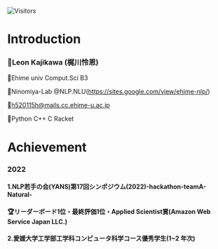 ![Visitors](https://visitor-badge.glitch.me/badge?page_id=Lemond-sp&left_color=gray&right_color=blue)

# Introduction
### :turtle:Leon Kajikawa (梶川怜恩)

:apple:Ehime univ Comput.Sci B3

:microscope:Ninomiya-Lab @NLP.NLU(https://sites.google.com/view/ehime-nlp/)

:ocean:h520115h@mails.cc.ehime-u.ac.jp

:octopus:Python C++ C Racket
# Achievement

### 2022
#### 1.NLP若手の会(YANS)第17回シンポジウム(2022)-hackathon-teamA-Natural-

#### :trophy:リーダーボード1位・最終評価1位・Applied Scientist賞(Amazon Web Service Japan LLC.)

#### 2.愛媛大学工学部工学科コンピュータ科学コース優秀学生(1~2 年次)


<!--
**Lemond-sp/Lemond-sp** is a ✨ _special_ ✨ repository because its `README.md` (this file) appears on your GitHub profile.

Here are some ideas to get you started:
[![LEON's GitHub stats](https://github-readme-stats.vercel.app/api?username=Lemond-sp&theme=vue-dark&show_icons=true)](https://github.com/Lemond-sp/)

[![Top Langs](https://github-readme-stats.vercel.app/api/top-langs/?username=Lemond-sp&theme=vue-dark&show_icons=true&layout=compact)](https://github.com/Lemond-sp/)
[![Twitter: kLeon496](https://img.shields.io/twitter/follow/kLeon496?style=social)](https://twitter.com/kLeon496)
- 🔭 こんに
- 🌱 I’m currently learning ...
- 👯 I’m looking to collaborate on ...a
- 🤔 I’m looking for help with ...
- 💬 Ask me about ...
- 📫 How to reach me: ...
- 😄 Pronouns: ...
- ⚡ Fun fact: ...
-->
